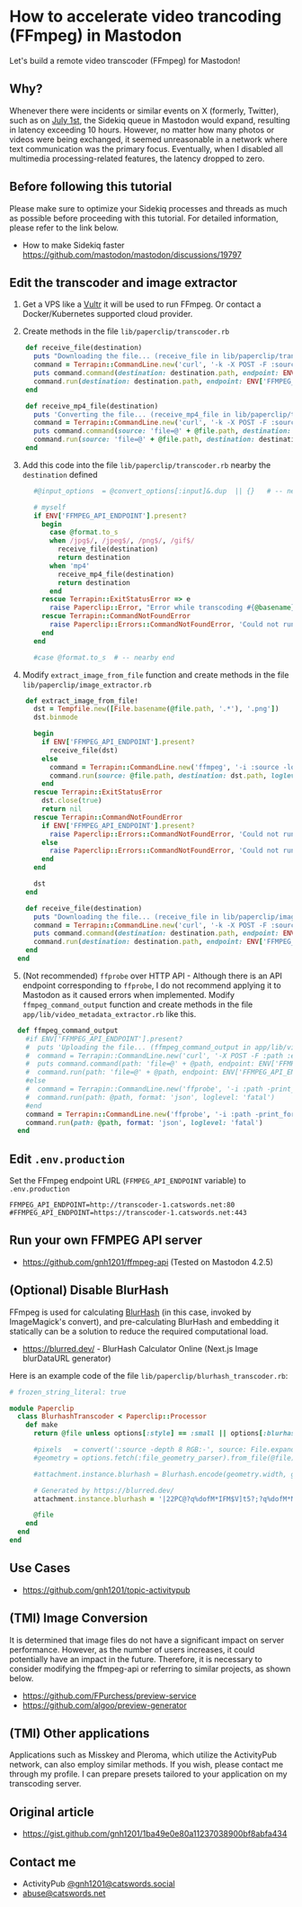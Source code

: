 # How to accelerate video trancoding (FFmpeg) in Mastodon

Let's build a remote video transcoder (FFmpeg) for Mastodon!

## Why?
Whenever there were incidents or similar events on X (formerly, Twitter), such as on [July 1st](https://apnews.com/article/twitter-outage-musk-complaints-restrictions-b59ef586491891fdd3d6c8220ba2ec0d), the Sidekiq queue in Mastodon would expand, resulting in latency exceeding 10 hours. However, no matter how many photos or videos were being exchanged, it seemed unreasonable in a network where text communication was the primary focus. Eventually, when I disabled all multimedia processing-related features, the latency dropped to zero.

## Before following this tutorial

Please make sure to optimize your Sidekiq processes and threads as much as possible before proceeding with this tutorial. For detailed information, please refer to the link below.

* How to make Sidekiq faster https://github.com/mastodon/mastodon/discussions/19797

## Edit the transcoder and image extractor

1. Get a VPS like a [Vultr](https://www.vultr.com/?ref=8255151) it will be used to run FFmpeg. Or contact a Docker/Kubernetes supported cloud provider.

2. Create methods in the file `lib/paperclip/transcoder.rb`

```ruby
    def receive_file(destination)
      puts "Downloading the file... (receive_file in lib/paperclip/transcoder.rb)"
      command = Terrapin::CommandLine.new('curl', '-k -X POST -F :source :endpoint -o :destination')
      puts command.command(destination: destination.path, endpoint: ENV['FFMPEG_API_ENDPOINT'] + '/video/extract/images?download=yes')
      command.run(destination: destination.path, endpoint: ENV['FFMPEG_API_ENDPOINT'] + '/video/extract/images?download=yes', source: 'file=@' + @file.path, logger: Paperclip.logger)
    end

    def receive_mp4_file(destination)
      puts 'Converting the file... (receive_mp4_file in lib/paperclip/transcoder.rb)', @file.path
      command = Terrapin::CommandLine.new('curl', '-k -X POST -F :source :endpoint -o :destination')
      puts command.command(source: 'file=@' + @file.path, destination: destination.path, endpoint: ENV['FFMPEG_API_ENDPOINT'] + '/convert/video/to/mp4')
      command.run(source: 'file=@' + @file.path, destination: destination.path, endpoint: ENV['FFMPEG_API_ENDPOINT'] + '/convert/video/to/mp4', logger: Paperclip.logger)
    end
```

3. Add this code into the file `lib/paperclip/transcoder.rb` nearby the `destination` defined

```ruby
      #@input_options  = @convert_options[:input]&.dup  || {}   # -- nearby first

      # myself
      if ENV['FFMPEG_API_ENDPOINT'].present?
        begin
          case @format.to_s
          when /jpg$/, /jpeg$/, /png$/, /gif$/
            receive_file(destination)
            return destination
          when 'mp4'
            receive_mp4_file(destination)
            return destination
          end
        rescue Terrapin::ExitStatusError => e
          raise Paperclip::Error, "Error while transcoding #{@basename}: #{e}"
        rescue Terrapin::CommandNotFoundError
          raise Paperclip::Errors::CommandNotFoundError, 'Could not run the `curl` command. Please install curl.'
        end
      end

      #case @format.to_s  # -- nearby end
```

4. Modify `extract_image_from_file` function and create methods in the file `lib/paperclip/image_extractor.rb`

```ruby
    def extract_image_from_file!
      dst = Tempfile.new([File.basename(@file.path, '.*'), '.png'])
      dst.binmode

      begin
        if ENV['FFMPEG_API_ENDPOINT'].present?
          receive_file(dst)
        else
          command = Terrapin::CommandLine.new('ffmpeg', '-i :source -loglevel :loglevel -y :destination', logger: Paperclip.logger)
          command.run(source: @file.path, destination: dst.path, loglevel: 'fatal')
        end
      rescue Terrapin::ExitStatusError
        dst.close(true)
        return nil
      rescue Terrapin::CommandNotFoundError
        if ENV['FFMPEG_API_ENDPOINT'].present?
          raise Paperclip::Errors::CommandNotFoundError, 'Could not run the `curl` command. Please install curl.'
        else
          raise Paperclip::Errors::CommandNotFoundError, 'Could not run the `ffmpeg` command. Please install ffmpeg.'
        end
      end

      dst
    end

    def receive_file(destination)
      puts "Downloading the file... (receive_file in lib/paperclip/image_extractor.rb)"
      command = Terrapin::CommandLine.new('curl', '-k -X POST -F :source :endpoint -o :destination')
      puts command.command(destination: destination.path, endpoint: ENV['FFMPEG_API_ENDPOINT'] + '/video/extract/images?download=yes', source: 'file=@' + @file.path)
      command.run(destination: destination.path, endpoint: ENV['FFMPEG_API_ENDPOINT'] + '/video/extract/images?download=yes', source: 'file=@' + @file.path, logger: Paperclip.logger)
    end
  end
```

5. (Not recommended) `ffprobe` over HTTP API - Although there is an API endpoint corresponding to `ffprobe`, I do not recommend applying it to Mastodon as it caused errors when implemented. Modify `ffmpeg_command_output` function and create methods in the file `app/lib/video_metadata_extractor.rb` like this.

```ruby
  def ffmpeg_command_output
    #if ENV['FFMPEG_API_ENDPOINT'].present?
    #  puts 'Uploading the file... (ffmpeg_command_output in app/lib/video_metadata_extractor.rb)', @path
    #  command = Terrapin::CommandLine.new('curl', '-X POST -F :path :endpoint')
    #  puts command.command(path: 'file=@' + @path, endpoint: ENV['FFMPEG_API_ENDPOINT'] + '/probe')
    #  command.run(path: 'file=@' + @path, endpoint: ENV['FFMPEG_API_ENDPOINT'] + '/probe')
    #else
    #  command = Terrapin::CommandLine.new('ffprobe', '-i :path -print_format :format -show_format -show_streams -show_error -loglevel :loglevel')
    #  command.run(path: @path, format: 'json', loglevel: 'fatal')
    #end
    command = Terrapin::CommandLine.new('ffprobe', '-i :path -print_format :format -show_format -show_streams -show_error -loglevel :loglevel')
    command.run(path: @path, format: 'json', loglevel: 'fatal')
  end
```

## Edit `.env.production`
Set the FFmpeg endpoint URL (`FFMPEG_API_ENDPOINT` variable) to `.env.production`

```
FFMPEG_API_ENDPOINT=http://transcoder-1.catswords.net:80
#FFMPEG_API_ENDPOINT=https://transcoder-1.catswords.net:443
```

## Run your own FFMPEG API server
* https://github.com/gnh1201/ffmpeg-api (Tested on Mastodon 4.2.5)

## (Optional) Disable BlurHash
FFmpeg is used for calculating [BlurHash](https://github.com/woltapp/blurhash) (in this case, invoked by ImageMagick's convert), and pre-calculating BlurHash and embedding it statically can be a solution to reduce the required computational load.

* https://blurred.dev/ - BlurHash Calculator Online (Next.js Image blurDataURL generator)

Here is an example code of the file `lib/paperclip/blurhash_transcoder.rb`:

```ruby
# frozen_string_literal: true

module Paperclip
  class BlurhashTranscoder < Paperclip::Processor
    def make
      return @file unless options[:style] == :small || options[:blurhash]

      #pixels   = convert(':source -depth 8 RGB:-', source: File.expand_path(@file.path)).unpack('C*')
      #geometry = options.fetch(:file_geometry_parser).from_file(@file)

      #attachment.instance.blurhash = Blurhash.encode(geometry.width, geometry.height, pixels, **(options[:blurhash] || {}))

      # Generated by https://blurred.dev/
      attachment.instance.blurhash = '|22PC@?q%dofM*IFM$V]t5?;?q%dofM*M$M$V]t5.4.4%JofRUM$RSWCoe%cx?tPoLV^RSRlWCj?oxoeodj@afWCWCWCWCRkRkWCayj?k9bFWCWCM}M}Rkayk9ock9WVWCM}RRRkWCk9ock9ayWCRkRkV]WCbFk9j?bFay'

      @file
    end
  end
end
```

## Use Cases
* https://github.com/gnh1201/topic-activitypub

## (TMI) Image Conversion
It is determined that image files do not have a significant impact on server performance. However, as the number of users increases, it could potentially have an impact in the future. Therefore, it is necessary to consider modifying the ffmpeg-api or referring to similar projects, as shown below.

* https://github.com/FPurchess/preview-service
* https://github.com/algoo/preview-generator

## (TMI) Other applications
Applications such as Misskey and Pleroma, which utilize the ActivityPub network, can also employ similar methods. If you wish, please contact me through my profile. I can prepare presets tailored to your application on my transcoding server.

## Original article
* https://gist.github.com/gnh1201/1ba49e0e80a11237038900bf8abfa434

## Contact me
* ActivityPub [@gnh1201@catswords.social](https://catswords.social/@gnh1201)
* abuse@catswords.net
